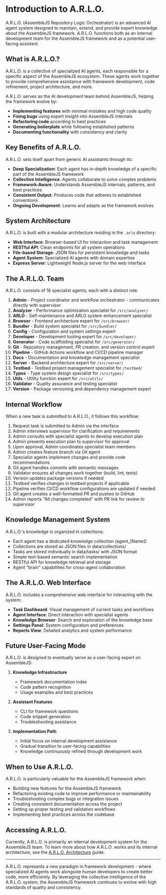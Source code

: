 # Introduction to A.R.L.O.

A.R.L.O. (AssembleJS Repository Logic Orchestrator) is an advanced AI agent system designed to maintain, extend, and provide expert knowledge about the AssembleJS framework. A.R.L.O. functions both as an internal development team for the AssembleJS framework and as a potential user-facing assistant.

## What is A.R.L.O.?

A.R.L.O. is a collective of specialized AI agents, each responsible for a specific aspect of the AssembleJS ecosystem. These agents work together to provide comprehensive assistance with framework development, code refinement, project architecture, and more.

A.R.L.O. serves as the AI development team behind AssembleJS, helping the framework evolve by:

- **Implementing features** with minimal mistakes and high code quality
- **Fixing bugs** using expert insight into AssembleJS internals
- **Refactoring code** according to best practices
- **Generating boilerplate** while following established patterns
- **Documenting functionality** with consistency and clarity

## Key Benefits of A.R.L.O.

A.R.L.O. sets itself apart from generic AI assistants through its:

- **Deep Specialization**: Each agent has in-depth knowledge of a specific part of the AssembleJS framework
- **Collective Intelligence**: Agents collaborate to solve complex problems
- **Framework-Aware**: Understands AssembleJS internals, patterns, and best practices
- **Consistent Output**: Produces code that adheres to established conventions
- **Ongoing Development**: Learns and adapts as the framework evolves

## System Architecture

A.R.L.O. is built with a modular architecture residing in the `.arlo` directory:

- **Web Interface**: Browser-based UI for interaction and task management
- **RESTful API**: Clean endpoints for all system operations
- **File-based Storage**: JSON files for persistent knowledge and tasks
- **Agent System**: Specialized AI agents with domain expertise
- **Express Server**: Lightweight Node.js server for the web interface

## The A.R.L.O. Team

A.R.L.O. consists of 16 specialist agents, each with a distinct role:

1. **Admin** - Project coordinator and workflow orchestrator - communicates directly with supervisor
2. **Analyzer** - Performance optimization specialist for `/src/analyzer/`
3. **ARLO** - Self-maintenance and ARLO system enhancement specialist
4. **Browser** - Frontend architecture expert for `/src/browser/`
5. **Bundler** - Build system specialist for `/src/bundler/`
6. **Config** - Configuration and system settings expert
7. **Developer** - Development tooling expert for `/src/developer/`
8. **Generator** - Code scaffolding specialist for `/src/generator/`
9. **Git** - Repository management, PR creation, and version control expert
10. **Pipeline** - GitHub Actions workflow and CI/CD pipeline manager
11. **Docs** - Documentation and knowledge management specialist
12. **Server** - Backend architecture expert for `/src/server/`
13. **Testbed** - Testbed project management specialist for `/testbed/`
14. **Types** - Type system design specialist for `/src/types/`
15. **Utils** - Utility function expert for `/src/utils/`
16. **Validator** - Quality assurance and testing specialist
17. **Version** - Package versioning and dependency management expert

## Internal Workflow

When a new task is submitted to A.R.L.O., it follows this workflow:

1. Request task is submitted to Admin via the interface
2. Admin interviews supervisor for clarification and requirements
3. Admin consults with specialist agents to develop execution plan
4. Admin presents execution plan to supervisor for approval
5. Upon approval, Admin coordinates specialist team members
6. Admin creates feature branch via Git agent
7. Specialist agents implement changes and provide code recommendations
8. Git agent handles commits with semantic messages
9. Validator ensures all changes work together (build, lint, tests)
10. Version updates package versions if needed
11. Testbed verifies changes in testbed projects if applicable
12. Pipeline verifies CI/CD workflow configurations are updated if needed
13. Git agent creates a well-formatted PR and pushes to GitHub
14. Admin reports "All changes completed" with PR link for review to supervisor

## Knowledge Management System

A.R.L.O.'s knowledge is organized in collections:

- Each agent has a dedicated knowledge collection (agent_[Name])
- Collections are stored as JSON files in data/collections/
- Tasks are stored individually in data/tasks/ with JSON format
- Simple text-based semantic search implementation
- RESTful API for knowledge retrieval and storage
- Agent "brain" capabilities for cross-agent collaboration

## The A.R.L.O. Web Interface

A.R.L.O. includes a comprehensive web interface for interacting with the system:

- **Task Dashboard**: Visual management of current tasks and workflows
- **Agent Interface**: Direct interaction with specialist agents
- **Knowledge Browser**: Search and exploration of the knowledge base
- **Settings Panel**: System configuration and preferences
- **Reports View**: Detailed analytics and system performance

## Future User-Facing Mode

A.R.L.O. is designed to eventually serve as a user-facing expert on AssembleJS:

1. **Knowledge Infrastructure**
   - Framework documentation index
   - Code pattern recognition
   - Usage examples and best practices

2. **Assistant Features**
   - CLI for framework questions
   - Code snippet generation
   - Troubleshooting assistance

3. **Implementation Path**
   - Initial focus on internal development assistance
   - Gradual transition to user-facing capabilities
   - Knowledge continuously refined through development work

## When to Use A.R.L.O.

A.R.L.O. is particularly valuable for the AssembleJS framework when:

- Building new features for the AssembleJS framework
- Refactoring existing code to improve performance or maintainability
- Troubleshooting complex bugs or integration issues
- Creating consistent documentation across the project
- Setting up proper testing and validation workflows
- Implementing best practices across the codebase

## Accessing A.R.L.O.

Currently, A.R.L.O. is primarily an internal development system for the AssembleJS team. To learn more about how A.R.L.O. works and its internal architecture, see the [A.R.L.O. Architecture](arlo/architecture) guide.

---

A.R.L.O. represents a new paradigm in framework development - where specialized AI agents work alongside human developers to create better code, more efficiently. By leveraging the collective intelligence of the A.R.L.O. system, the AssembleJS framework continues to evolve with high standards of quality and consistency.